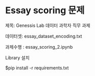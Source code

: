 # Essay scoring 문제

제목:  Genessis Lab 데이터 과학자 직무 과제


데이터셋: essay_dataset_encoding.txt

과제수행 : essay_scoring_2.ipynb



Library 설치 

$pip install -r requirements.txt

